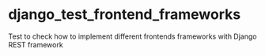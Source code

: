 # django_test_frontend_frameworks

Test to check how to implement different frontends frameworks with Django REST framework
